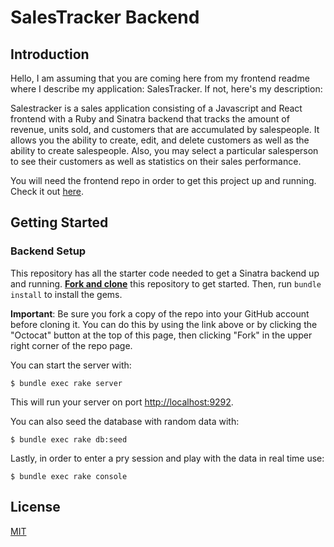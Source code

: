 # SalesTracker Backend

## Introduction

Hello, I am assuming that you are coming here from my frontend readme where I describe my application: SalesTracker. If not, here's my description:

Salestracker is a sales application consisting of a Javascript and React frontend with a Ruby and Sinatra backend that tracks the amount of revenue, units sold, and customers that are accumulated by salespeople. It allows you the ability to create, edit, and delete customers as well as the ability to create salespeople. Also, you may select a particular salesperson to see their customers as well as statistics on their sales performance.

You will need the frontend repo in order to get this project up and running. Check it out [here](https://github.com/JWehder/salestracker-app-frontend).

## Getting Started

### Backend Setup

This repository has all the starter code needed to get a Sinatra backend up and
running. [**Fork and clone**][fork link] this repository to get started. Then, run
`bundle install` to install the gems.

**Important**: Be sure you fork a copy of the repo into your GitHub account
before cloning it. You can do this by using the link above or by clicking the
"Octocat" button at the top of this page, then clicking "Fork" in the upper
right corner of the repo page.

[fork link]: https://github.com/JWehder/phase-3-sinatra-react-project/fork

You can start the server with:

```console
$ bundle exec rake server
```

This will run your server on port
[http://localhost:9292](http://localhost:9292).

You can also seed the database with random data with:

```console
$ bundle exec rake db:seed
```
Lastly, in order to enter a pry session and play with the data in real time use:

```console
$ bundle exec rake console
```

## License

[MIT](https://choosealicense.com/licenses/mit/)
